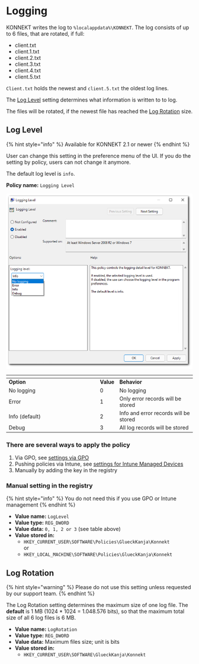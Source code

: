 # Logging

KONNEKT writes the log to `%localappdata%\KONNEKT`. The log consists of up to 6 files, that are rotated, if full:

* client.txt
* client.1.txt
* client.2.txt
* client.3.txt
* client.4.txt
* client.5.txt

`Client.txt` holds the newest and `client.5.txt` the oldest log lines.&#x20;

The [Log Level](logging.md#log-level) setting determines what information is written to to log.

The files will be rotated, if the newest file has reached the [Log Rotation](logging.md#log-rotation) size.

## Log Level

{% hint style="info" %}
Available for KONNEKT 2.1 or newer
{% endhint %}

User can change this setting in the preference menu of the UI. If you do the setting by policy, users can not change it anymore.

The default log level is `info`.

**Policy name:** `Logging Level`

![](<../../.gitbook/assets/2022-02-25 Log Level.png>)

<table><thead><tr><th width="232.33333333333331"></th><th></th><th></th></tr></thead><tbody><tr><td><strong>Option</strong></td><td><strong>Value</strong></td><td><strong>Behavior</strong></td></tr><tr><td>No logging</td><td>0</td><td>No logging</td></tr><tr><td>Error</td><td>1</td><td>Only error records will be stored</td></tr><tr><td>Info (default)</td><td>2</td><td>Info and error records will be stored</td></tr><tr><td>Debug</td><td>3</td><td>All log records will be stored</td></tr></tbody></table>

### **There are several ways to apply the policy**

1. Via GPO, see [settings via GPO](../management-options/settings-via-gpo.md)
2. Pushing policies via Intune, see [settings for Intune Managed Devices](../management-options/setting-for-intune-managed-devices-1/)
3. Manually by adding the key in the registry

### Manual setting in the registry

{% hint style="info" %}
You do not need this if you use GPO or Intune management
{% endhint %}

* **Value name:** `LogLevel`
* **Value type:** `REG_DWORD`
* **Value data:** `0, 1, 2 or 3` (see table above)
* **Value stored in:**
  * `HKEY_CURRENT_USER\SOFTWARE\Policies\GlueckKanja\Konnekt`\
    or
  * `HKEY_LOCAL_MACHINE\SOFTWARE\Policies\GlueckKanja\Konnekt`

## Log Rotation

{% hint style="warning" %}
Please do not use this setting unless requested by our support team.
{% endhint %}

The Log Rotation setting determines the maximum size of one log file. The **default** is 1 MB (1024 \* 1024 = 1.048.576 bits), so that the maximum total size of all 6 log files is 6 MB.

* **Value name:** `LogRotation`
* **Value type:** `REG_DWORD`
* **Value data:** Maximum files size; unit is bits
* **Value stored in:**
  * `HKEY_CURRENT_USER\SOFTWARE\GlueckKanja\Konnekt`

